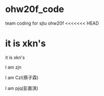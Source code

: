 # ohw20f_code
team coding for sjtu ohw20f
<<<<<<< HEAD

it is xkn's  
=======
it is xkn's  


I am zjn

I am Czl(蔡子霖)

I am pjq(彭嘉淇)
